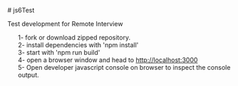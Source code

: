 <p># js6Test</p>
<p>Test development for Remote Interview</p>

<ul style='list-style-type:none;'>
  <li >1- fork or download zipped repository.</li>
  <li>2- install dependencies with 'npm install'</li>
  <li>3- start with 'npm run build'</li>
  <li>4- open a browser window and head to <a href="http://localhost:3000">http://localhost:3000</a> </li>
  <li>5- Open developer javascript console on browser to inspect the console output.</li>
</ul>